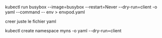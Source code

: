 kubectl run busybox --image=busybox --restart=Never --dry-run=client -o yaml --command -- env > envpod.yaml


creer juste le fichier yaml 

kubectl create namespace myns -o yaml --dry-run=client
